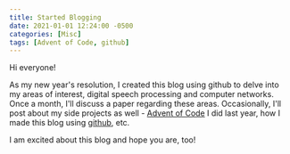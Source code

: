 ```yaml
---
title: Started Blogging 
date: 2021-01-01 12:24:00 -0500
categories: [Misc]
tags: [Advent of Code, github]
---
```

Hi everyone! 

As my new year's resolution, I created this blog using github to delve into my areas of interest, digital speech processing and computer networks. Once a month, I'll discuss a paper regarding these areas. Occasionally, I'll post about my side projects as well - [Advent of Code](https://adventofcode.com/2020/about) I did last year, how I made this blog using [github](https://pages.github.com), etc. 

I am excited about this blog and hope you are, too! 



